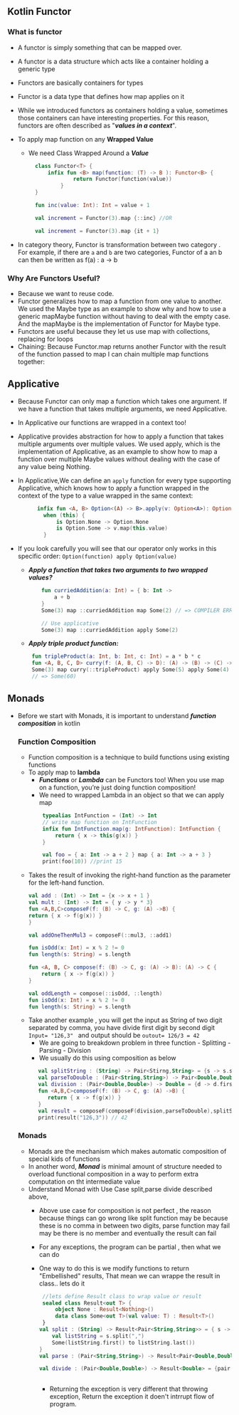 ## Kotlin Functor

### What is functor
 - A functor is simply something that can be mapped over.
 - A functor is a data structure which acts like a container holding a generic type
 - Functors are basically containers for types
 - Functor is a data type that defines how map applies on it
 - While we introduced functors as containers holding a value, sometimes those containers can have interesting properties. For this reason, functors are often described as "***values in a context***".

 - To apply map function on any **Wrapped Value** 
    - We need  Class Wrapped Around a ***Value***
        ```kotlin
          class Functor<T> {
              infix fun <B> map(function: (T) -> B ): Functor<B> {
                      return Functor(function(value))
                  }
          }   
      
          fun inc(value: Int): Int = value + 1
      
          val increment = Functor(3).map {::inc} //OR
      
          val increment = Functor(3).map {it + 1}
      
        ```
 - In category theory,  Functor is transformation between two category . For example, if there are `a` and `b` are two categories, Functor of a an b can then be written as f(a) : a -> b

### Why Are Functors Useful?
 - Because we want to reuse code.
 - Functor generalizes how to map a function from one value to another. We used the Maybe type as an example to show why and how to use a generic mapMaybe function without having to deal with the empty case. And the mapMaybe is the implementation of Functor for Maybe type.
 - Functors are useful because they let us use map with collections, replacing for loops
 - Chaining: Because Functor.map returns another Functor with the result of the function passed to map I can chain multiple map functions together:

## Applicative
- Because Functor can only map a function which takes one argument. If we have a function that takes multiple arguments, we need Applicative.
- In Applicative our functions are wrapped in a context too!
- Applicative provides abstraction for how to apply a function that takes multiple arguments over multiple values. We used apply, which is the implementation of Applicative, as an example to show how to map a function over multiple Maybe values without dealing with the case of any value being Nothing.
- In Applicative,We can define an ```apply``` function for every type supporting Applicative, which knows how to apply a function wrapped in the context of the type to a value wrapped in the same context:

    ```kotlin
          infix fun <A, B> Option<(A) -> B>.apply(v: Option<A>): Option<B> =
            when (this) {
                is Option.None -> Option.None
                is Option.Some -> v.map(this.value)
            }
    ```
 -  If you look carefully you will see that our operator only works in this specific order: ```Option(function) apply Option(value)```
    - ***Apply a function that takes two arguments to two wrapped values?***
        ```kotlin
            fun curriedAddition(a: Int) = { b: Int ->
                a + b
            }
            Some(3) map ::curriedAddition map Some(2) // => COMPILER ERROR
        
            // Use applicative
            Some(3) map ::curriedAddition apply Some(2)
        ```
    
    - ***Apply triple product function:***
    
         ```kotlin
          fun tripleProduct(a: Int, b: Int, c: Int) = a * b * c
          fun <A, B, C, D> curry(f: (A, B, C) -> D): (A) -> (B) -> (C) -> D = { a -> { b -> { c -> f(a, b, c) } } }
          Some(3) map curry(::tripleProduct) apply Some(5) apply Some(4)
          // => Some(60)
        ```
## Monads
- Before we start with Monads, it is important to understand ***function composition*** in kotlin
  ### Function Composition
    - Function composition is a technique to build functions using existing functions
    - To apply map to **lambda**
        - ***Functions*** or ***Lambda*** can be Functors too! When you use map on a function, you’re just doing function composition!
        - We need to wrapped Lambda in an object so that we can apply map
            ```kotlin
             typealias IntFunction = (Int) -> Int
             // write map function on IntFunction
             infix fun IntFunction.map(g: IntFunction): IntFunction {
                 return { x -> this(g(x)) }
             }
           
             val foo = { a: Int -> a + 2 } map { a: Int -> a + 3 }
             print(foo(10)) //print 15
            ```
    - Takes the result of invoking the right-hand function as the parameter for the left-hand function.
        ```kotlin
      val add : (Int) -> Int = {x -> x + 1 }
      val mult : (Int) -> Int = { y -> y * 3}
      fun <A,B,C>composeF(f: (B) -> C, g: (A) ->B) {
        return { x -> f(g(x)) }
      }
      
      val addOneThenMul3 = composeF(::mul3, ::add1)
      
        fun isOdd(x: Int) = x % 2 != 0
        fun length(s: String) = s.length
        
        fun <A, B, C> compose(f: (B) -> C, g: (A) -> B): (A) -> C {
            return { x -> f(g(x)) }
        }
      
       val oddLength = compose(::isOdd, ::length)
       fun isOdd(x: Int) = x % 2 != 0
       fun length(s: String) = s.length
      
        ```
    - Take another example , you will get the input as String of two digit separated by comma, you have divide first digit by second digit
      ```Input= "126,3" ``` and output should be ```outout= 126/3 = 42 ```
      - We are going to breakdown problem in three function
            - Splitting
            - Parsing 
            - Division
       - We usually do this using composition as below
        ```kotlin
           val splitString : (String) -> Pair<Stirng,String> = {s -> s.split(",").first() to s.split(",").last()}
           val parseToDouble : (Pair<String,String>) -> Pair<Double,Double> = {d -> d.first.toDouble() to  d.second.toDouble()}
           val division : (Pair<Double,Double>) -> Double = {d -> d.first/d.second}
           fun <A,B,C>composeF(f: (B) -> C, g: (A) ->B) {
              return { x -> f(g(x)) }
           }
           val result = composeF(composeF(division,parseToDouble),splitString)
           print(result("126,3")) // 42
        ```
  ### Monads
  - Monads are the mechanism which makes automatic composition of special kids of functions
  - In another word, ***Monad*** is minimal amount of structure needed to overload functional composition in a way to perform extra computation on tht intermediate value 
  - Understand Monad with Use Case split,parse divide described above,
    -  Above use case for composition is  not perfect , the reason because things can go wrong like split function may be because these is no comma in between two digits, parse function may fail may be there is no member and eventually the result can fail
    - For any exceptions, the program can be partial , then what we can do
    - One way to do this is we modify functions to return "Embellished" results, That mean we can wrappe the result in class.. lets do it
   
        ```kotlin
         //lets define Result class to wrap value or result
         sealed class Result<out T> {
             object None : Result<Nothing>()
             data class Some<out T>(val value: T) : Result<T>()
         }
        val split : (String) -> Result<Pair<String,String>> = { s ->
            val listString = s.split(",")
            Some(listString.first() to listString.last())
        }
        val parse : (Pair<String,String>) -> Result<Pair<Double,Double>> = {pair -> Some(pair.first.toDouble() to pair.second.toDouble()) }
        
        val divide : (Pair<Double,Double>) -> Result<Double> = {pair -> Some(pair.first.div(pair.second)) }
         
        ```
        -   Returning the exception is very different that throwing exception, Return the exception it doen't intrrupt flow of program.
        